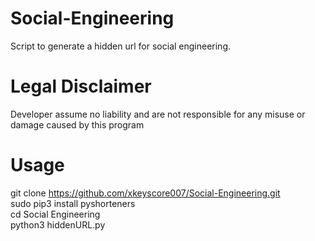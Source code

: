 # Social-Engineering
Script to generate a hidden url for social engineering.

# Legal Disclaimer
Developer assume no liability and are not responsible for any misuse or damage caused by this program

# Usage
git clone https://github.com/xkeyscore007/Social-Engineering.git  
sudo pip3 install pyshorteners  
cd Social Engineering  
python3 hiddenURL.py
